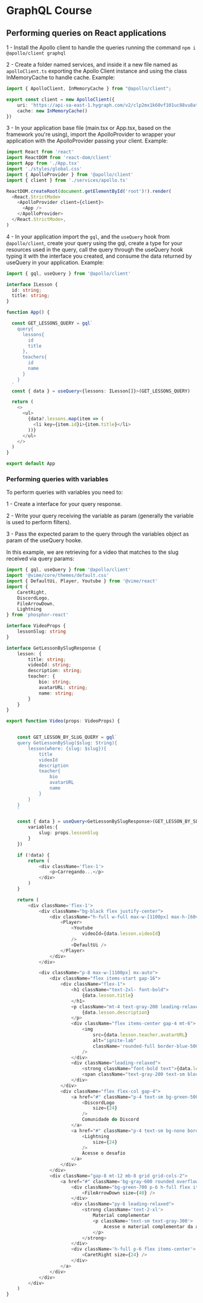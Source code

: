 # GraphQL Course

## Performing queries on React applications

1 - Install the Apollo client to handle the queries running the command `npm i @apollo/client graphql`

2 - Create a folder named services, and inside it a new file named as `apolloClient.ts` exporting the Apollo Client instance and using the class InMemoryCache to handle cache. Example:

``` typescript
import { ApolloClient, InMemoryCache } from "@apollo/client";

export const client = new ApolloClient({
    uri: 'https://api-sa-east-1.hygraph.com/v2/clp2mx1k60vf101uc88vu8atp/master',
    cache: new InMemoryCache()
})
```

3 - In your application base file (main.tsx or App.tsx, based on the framework you're using), import the ApolloProvider to wrapper your application with the ApolloProvider passing your client. Example:


``` typescript
import React from 'react'
import ReactDOM from 'react-dom/client'
import App from './App.tsx'
import './styles/global.css'
import { ApolloProvider } from '@apollo/client'
import { client } from './services/apollo.ts'

ReactDOM.createRoot(document.getElementById('root')!).render(
  <React.StrictMode>
    <ApolloProvider client={client}>
      <App />
    </ApolloProvider>
  </React.StrictMode>,
)
```

4 - In your application import the `gql`, and the `useQuery` hook from `@apollo/client`, create your query using the gql, create a type for your resources used in the query, call the query through the useQuery hook typing it with the interface you created, and consume the data returned by useQuery in your application. Example:


``` typescript
import { gql, useQuery } from '@apollo/client'

interface ILesson {
  id: string;
  title: string;
}

function App() {

  const GET_LESSONS_QUERY = gql`
    query{
      lessons{
        id
        title
      },
      teachers{
        id
        name
      }
    }
  `
  const { data } = useQuery<{lessons: ILesson[]}>(GET_LESSONS_QUERY)

  return (
    <>
      <ul>
        {data?.lessons.map(item => (
          <li key={item.id}i>{item.title}</li>
        ))}
      </ul>
    </>
  )
}

export default App

```

### Performing queries with variables

To perform queries with variables you need to:

1 - Create a interface for your query response.

2 - Write your query receiving the variable as param (generally the variable is used to perform filters).

3 - Pass the expected param to the query through the variables object as param of the useQuery hooke. 

In this example, we are retrieving for a video that matches to the slug received via query params:

```typescript
import { gql, useQuery } from '@apollo/client'
import '@vime/core/themes/default.css'
import { DefaultUi, Player, Youtube } from '@vime/react'
import {
    CaretRight,
    DiscordLogo,
    FileArrowDown,
    Lightning
} from 'phosphor-react'

interface VideoProps {
    lessonSlug: string
}

interface GetLessonBySlugResponse {
    lesson: {
        title: string;
        videoId: string;
        description: string;
        teacher: {
            bio: string;
            avatarURL: string;
            name: string;
        }
    }
}

export function Video(props: VideoProps) {


    const GET_LESSON_BY_SLUG_QUERY = gql`
    query GetLessonBySlug($slug: String){
        lesson(where: {slug: $slug}){
            title
            videoId
            description
            teacher{
                bio
                avatarURL
                name
            }
        }
    }
    `

    const { data } = useQuery<GetLessonBySlugResponse>(GET_LESSON_BY_SLUG_QUERY, {
        variables:{
            slug: props.lessonSlug
        }
    })

    if (!data) {
        return (
            <div className='flex-1'>
                <p>Carregando...</p>
            </div>
        )
    }

    return (
        <div className='flex-1'>
            <div className="bg-black flex justify-center">
                <div className="h-full w-full max-w-[1100px] max-h-[60vh] aspect-video">
                    <Player>
                        <Youtube
                            videoId={data.lesson.videoId}
                        />
                        <DefaultUi />
                    </Player>
                </div>
            </div>

            <div className="p-8 max-w-[1100px] mx-auto">
                <div className="flex items-start gap-16">
                    <div className="flex-1">
                        <h1 className="text-2xl- font-bold">
                            {data.lesson.title}
                        </h1>
                        <p className="mt-4 text-gray-200 leading-relaxed">
                            {data.lesson.description}
                        </p>
                        <div className="flex items-center gap-4 mt-6">
                            <img
                                src={data.lesson.teacher.avatarURL}
                                alt="ignite-lab"
                                className='rounded-full border-blue-500 h-16 w-16 mb-4'
                            />
                        </div>
                        <div className="leading-relaxed">
                            <strong className="font-bold text">{data.lesson.teacher.name}a</strong>
                            <span className="text-gray-200 text-sm block">{data.lesson.teacher.bio}</span>
                        </div>
                    </div>
                    <div className="flex flex-col gap-4">
                        <a href="#" className="p-4 text-sm bg-green-500 flex items-center border font-bold uppercase justify-center gap-2 hover:bg-green-700">
                            <DiscordLogo
                                size={24}
                            />
                            Comunidade do Discord
                        </a>
                        <a href="#" className="p-4 text-sm bg-none border-blue-500 border flex items-center font-bold uppercase justify-center  gap-2">
                            <Lightning
                                size={24}
                            />
                            Acesse o desafio
                        </a>
                    </div>
                </div>
                <div className="gap-8 mt-12 mb-8 grid grid-cols-2">
                    <a href="#" className='bg-gray-600 rounded overflow-hidden flex items-stretch gap-6 hover:bg-gray-500'>
                        <div className="bg-green-700 p-6 h-full flex items-center">
                            <FileArrowDown size={40} />
                        </div>
                        <div className="py-6 leading-relaxed">
                            <strong className='text-2-xl'>
                                Material complementar
                                <p className='text-sm text-gray-300'>
                                    Acesse o material complementar da aula
                                </p>
                            </strong>
                        </div>
                        <div className='h-full p-6 flex items-center'>
                            <CaretRight size={24} />
                        </div>
                    </a>
                </div>
            </div>
        </div>
    )
}
```